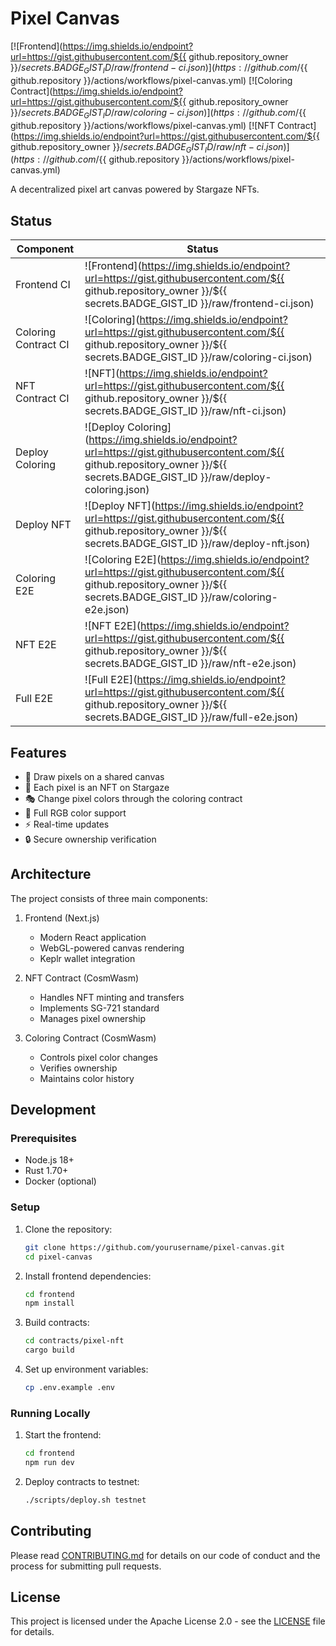 # Pixel Canvas

[![Frontend](https://img.shields.io/endpoint?url=https://gist.githubusercontent.com/${{ github.repository_owner }}/${{ secrets.BADGE_GIST_ID }}/raw/frontend-ci.json)](https://github.com/${{ github.repository }}/actions/workflows/pixel-canvas.yml)
[![Coloring Contract](https://img.shields.io/endpoint?url=https://gist.githubusercontent.com/${{ github.repository_owner }}/${{ secrets.BADGE_GIST_ID }}/raw/coloring-ci.json)](https://github.com/${{ github.repository }}/actions/workflows/pixel-canvas.yml)
[![NFT Contract](https://img.shields.io/endpoint?url=https://gist.githubusercontent.com/${{ github.repository_owner }}/${{ secrets.BADGE_GIST_ID }}/raw/nft-ci.json)](https://github.com/${{ github.repository }}/actions/workflows/pixel-canvas.yml)

A decentralized pixel art canvas powered by Stargaze NFTs.

## Status

| Component | Status |
|-----------|--------|
| Frontend CI | ![Frontend](https://img.shields.io/endpoint?url=https://gist.githubusercontent.com/${{ github.repository_owner }}/${{ secrets.BADGE_GIST_ID }}/raw/frontend-ci.json) |
| Coloring Contract CI | ![Coloring](https://img.shields.io/endpoint?url=https://gist.githubusercontent.com/${{ github.repository_owner }}/${{ secrets.BADGE_GIST_ID }}/raw/coloring-ci.json) |
| NFT Contract CI | ![NFT](https://img.shields.io/endpoint?url=https://gist.githubusercontent.com/${{ github.repository_owner }}/${{ secrets.BADGE_GIST_ID }}/raw/nft-ci.json) |
| Deploy Coloring | ![Deploy Coloring](https://img.shields.io/endpoint?url=https://gist.githubusercontent.com/${{ github.repository_owner }}/${{ secrets.BADGE_GIST_ID }}/raw/deploy-coloring.json) |
| Deploy NFT | ![Deploy NFT](https://img.shields.io/endpoint?url=https://gist.githubusercontent.com/${{ github.repository_owner }}/${{ secrets.BADGE_GIST_ID }}/raw/deploy-nft.json) |
| Coloring E2E | ![Coloring E2E](https://img.shields.io/endpoint?url=https://gist.githubusercontent.com/${{ github.repository_owner }}/${{ secrets.BADGE_GIST_ID }}/raw/coloring-e2e.json) |
| NFT E2E | ![NFT E2E](https://img.shields.io/endpoint?url=https://gist.githubusercontent.com/${{ github.repository_owner }}/${{ secrets.BADGE_GIST_ID }}/raw/nft-e2e.json) |
| Full E2E | ![Full E2E](https://img.shields.io/endpoint?url=https://gist.githubusercontent.com/${{ github.repository_owner }}/${{ secrets.BADGE_GIST_ID }}/raw/full-e2e.json) |

## Features

- 🎨 Draw pixels on a shared canvas
- 🔗 Each pixel is an NFT on Stargaze
- 🎭 Change pixel colors through the coloring contract
- 🌈 Full RGB color support
- ⚡ Real-time updates
- 🔒 Secure ownership verification

## Architecture

The project consists of three main components:

1. Frontend (Next.js)
   - Modern React application
   - WebGL-powered canvas rendering
   - Keplr wallet integration

2. NFT Contract (CosmWasm)
   - Handles NFT minting and transfers
   - Implements SG-721 standard
   - Manages pixel ownership

3. Coloring Contract (CosmWasm)
   - Controls pixel color changes
   - Verifies ownership
   - Maintains color history

## Development

### Prerequisites

- Node.js 18+
- Rust 1.70+
- Docker (optional)

### Setup

1. Clone the repository:
   ```bash
   git clone https://github.com/yourusername/pixel-canvas.git
   cd pixel-canvas
   ```

2. Install frontend dependencies:
   ```bash
   cd frontend
   npm install
   ```

3. Build contracts:
   ```bash
   cd contracts/pixel-nft
   cargo build
   ```

4. Set up environment variables:
   ```bash
   cp .env.example .env
   ```

### Running Locally

1. Start the frontend:
   ```bash
   cd frontend
   npm run dev
   ```

2. Deploy contracts to testnet:
   ```bash
   ./scripts/deploy.sh testnet
   ```

## Contributing

Please read [CONTRIBUTING.md](CONTRIBUTING.md) for details on our code of conduct and the process for submitting pull requests.

## License

This project is licensed under the Apache License 2.0 - see the [LICENSE](LICENSE) file for details.
